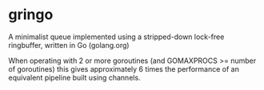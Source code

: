 gringo
============

A minimalist queue implemented using a stripped-down lock-free ringbuffer, written in Go (golang.org)

When operating with 2 or more goroutines (and GOMAXPROCS >= number of goroutines) this gives approximately 6 times the performance of an equivalent pipeline built using channels.
